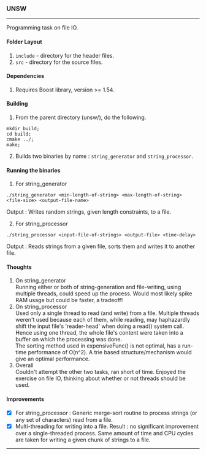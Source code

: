 ### UNSW 

---

Programming task on file IO.


#### Folder Layout
1. `include` - directory for the header files.
2. `src` - directory for the source files.

#### Dependencies
1. Requires Boost library, version >= 1.54.

#### Building
1. From the parent directory (unsw/), do the following.

```
mkdir build; 
cd build;
cmake ../;
make;
``` 

2. Builds two binaries by name : `string_generator` and `string_processor`.


#### Running the binaries
1. For string_generator
```
./string_generator <min-length-of-string> <max-length-of-string> <file-size> <output-file-name>
```

Output : Writes random strings, given length constraints, to a file.


2. For string_processor

```
./string_processor <input-file-of-strings> <output-file> <time-delay> 
```

Output : Reads strings from a given file, sorts them and writes it to another file.

#### Thoughts
1. On string_generator <br/>
Running either or both of string-generation and file-writing, using multiple threads, could speed up the process. Would most likely spike RAM usage but could be faster, a tradeoff! <br/>
2. On string_processor <br/>
Used only a single thread to read (and write) from a file. Multiple threads weren't used because each of them, while reading, may haphazardly shift the input file's 'reader-head' when doing a read() system call. Hence using one thread, the whole file's content were taken into a buffer on which the processing was done. <br/>
The sorting method used in expensiveFunc() is not optimal, has a run-time performance of O(n^2). A trie based structure/mechanism would give an optimal performance. <br/>
3. Overall <br/>
Couldn't attempt the other two tasks, ran short of time. Enjoyed the exercise on file IO, thinking about whether or not threads should be used.

#### Improvements
- [x] For string_processor : Generic merge-sort routine to process strings (or any set of characters) read from a file.
- [x] Multi-threading for writing into a file. Result : no significant improvement over a single-threaded process. Same amount of time and CPU cycles are taken for writing a given chunk of strings to a file.

---
